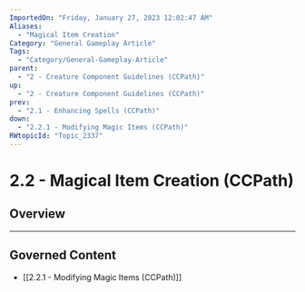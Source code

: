 ```yaml
---
ImportedOn: "Friday, January 27, 2023 12:02:47 AM"
Aliases:
  - "Magical Item Creation"
Category: "General Gameplay Article"
Tags:
  - "Category/General-Gameplay-Article"
parent:
  - "2 - Creature Component Guidelines (CCPath)"
up:
  - "2 - Creature Component Guidelines (CCPath)"
prev:
  - "2.1 - Enhancing Spells (CCPath)"
down:
  - "2.2.1 - Modifying Magic Items (CCPath)"
RWtopicId: "Topic_2337"
---
```

# 2.2 - Magical Item Creation (CCPath)
## Overview
---
## Governed Content
- [[2.2.1 - Modifying Magic Items (CCPath)]]

